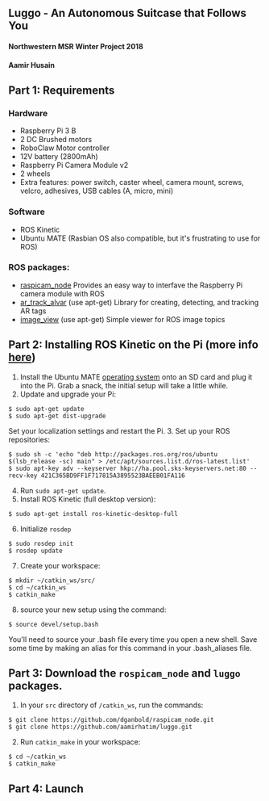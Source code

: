 ## Luggo - An Autonomous Suitcase that Follows You
#### Northwestern MSR Winter Project 2018
#### Aamir Husain

## Part 1: Requirements
### Hardware
- Raspberry Pi 3 B
- 2 DC Brushed motors
- RoboClaw Motor controller
- 12V battery (2800mAh)
- Raspberry Pi Camera Module v2
- 2 wheels
- Extra features: power switch, caster wheel, camera mount, screws, velcro, adhesives, USB cables (A, micro, mini)

### Software
- ROS Kinetic
- Ubuntu MATE (Rasbian OS also compatible, but it's frustrating to use for ROS)

### ROS packages:
- [raspicam_node](https://github.com/dganbold/raspicam_node) Provides an easy way to interfave the Raspberry Pi camera module with ROS
- [ar_track_alvar](http://wiki.ros.org/ar_track_alvar) (use apt-get) Library for creating, detecting, and tracking AR tags
- [image_view](http://wiki.ros.org/image_view) (use apt-get) Simple viewer for ROS image topics

## Part 2: Installing ROS Kinetic on the Pi (more info [here](http://wiki.ros.org/kinetic/Installation/Ubuntu))
1. Install the Ubuntu MATE [operating system](https://ubuntu-mate.org/raspberry-pi/) onto an SD card and plug it into the Pi. Grab a snack, the initial setup will take a little while.
2. Update and upgrade your Pi:
```
$ sudo apt-get update
$ sudo apt-get dist-upgrade
```
Set your localization settings and restart the Pi.
3. Set up your ROS repositories:
```
$ sudo sh -c 'echo "deb http://packages.ros.org/ros/ubuntu $(lsb_release -sc) main" > /etc/apt/sources.list.d/ros-latest.list'
$ sudo apt-key adv --keyserver hkp://ha.pool.sks-keyservers.net:80 --recv-key 421C365BD9FF1F717815A3895523BAEEB01FA116
```
4. Run `sudo apt-get update`.
5. Install ROS Kinetic (full desktop version):
```
$ sudo apt-get install ros-kinetic-desktop-full
```
6. Initialize `rosdep`
```
$ sudo rosdep init
$ rosdep update
```
7. Create your workspace:
```
$ mkdir ~/catkin_ws/src/
$ cd ~/catkin_ws
$ catkin_make
```
8. source your new setup using the command:
```
$ source devel/setup.bash
```
You'll need to source your .bash file every time you open a new shell. Save some time by making an alias for this command in your .bash_aliases file.

## Part 3: Download the `rospicam_node` and `luggo` packages.
1. In your `src` directory of `/catkin_ws`, run the commands:
```
$ git clone https://github.com/dganbold/raspicam_node.git
$ git clone https://github.com/aamirhatim/luggo.git
```
2. Run `catkin_make` in your workspace:
```
$ cd ~/catkin_ws
$ catkin_make
```

## Part 4: Launch
